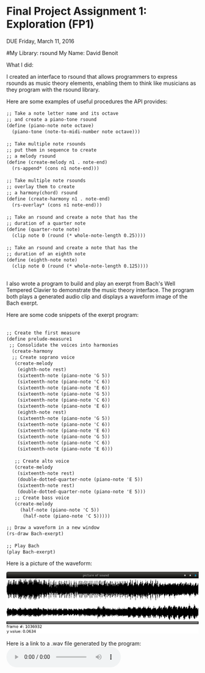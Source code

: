 # Final Project Assignment 1: Exploration (FP1)
DUE Friday, March 11, 2016

#My Library: rsound
My Name: David Benoit

What I did: 

I created an interface to rsound that allows programmers to express rsounds as music theory elements, enabling them to think like musicians as they program with the rsound library. 

Here are some examples of useful procedures the API provides:

```
;; Take a note letter name and its octave 
;; and create a piano-tone rsound
(define (piano-note note octave)
  (piano-tone (note-to-midi-number note octave)))

;; Take multiple note rsounds
;; put them in sequence to create
;; a melody rsound
(define (create-melody n1 . note-end)
  (rs-append* (cons n1 note-end)))

;; Take multiple note rsounds
;; overlay them to create
;; a harmony(chord) rsound
(define (create-harmony n1 . note-end)
  (rs-overlay* (cons n1 note-end)))

;; Take an rsound and create a note that has the
;; duration of a quarter note
(define (quarter-note note)  
  (clip note 0 (round (* whole-note-length 0.25))))

;; Take an rsound and create a note that has the
;; duration of an eighth note
(define (eighth-note note)
  (clip note 0 (round (* whole-note-length 0.125))))


```

I also wrote a program to build and play an exerpt from Bach's Well Tempered Clavier to demonstrate the music theory interface.  The program both plays a generated audio clip and displays a waveform image of the Bach exerpt.

Here are some code snippets of the exerpt program:

```

;; Create the first measure
(define prelude-measure1
 ;; Consolidate the voices into harmonies
  (create-harmony
  ;; Create soprano voice
   (create-melody
    (eighth-note rest)
    (sixteenth-note (piano-note 'G 5))
    (sixteenth-note (piano-note 'C 6))
    (sixteenth-note (piano-note 'E 6))
    (sixteenth-note (piano-note 'G 5))
    (sixteenth-note (piano-note 'C 6))
    (sixteenth-note (piano-note 'E 6))
    (eighth-note rest)
    (sixteenth-note (piano-note 'G 5))
    (sixteenth-note (piano-note 'C 6))
    (sixteenth-note (piano-note 'E 6))
    (sixteenth-note (piano-note 'G 5))
    (sixteenth-note (piano-note 'C 6))
    (sixteenth-note (piano-note 'E 6)))
    
   ;; Create alto voice
   (create-melody
    (sixteenth-note rest)
    (double-dotted-quarter-note (piano-note 'E 5))
    (sixteenth-note rest)
    (double-dotted-quarter-note (piano-note 'E 5)))
   ;; Create bass voice
   (create-melody
     (half-note (piano-note 'C 5))
      (half-note (piano-note 'C 5)))))
```

```
;; Draw a waveform in a new window
(rs-draw Bach-exerpt)

;; Play Bach
(play Bach-exerpt)

```

Here is a picture of the waveform:

![Image of Waveform](https://github.com/benoid/FP1/blob/master/generated/waveform.png)

Here is a link to a .wav file generated by the program:
![Bach Exerpt Audio](https://github.com/benoid/FP1/blob/master/generated/bach-exerpt.wav)
